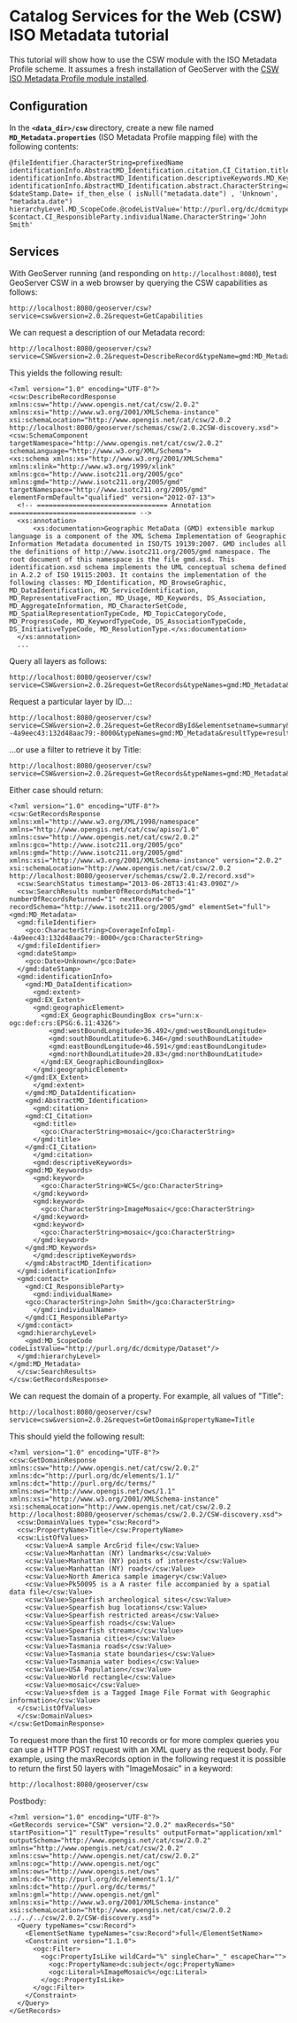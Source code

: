 # Catalog Services for the Web (CSW) ISO Metadata tutorial

This tutorial will show how to use the CSW module with the ISO Metadata Profile scheme. It assumes a fresh installation of GeoServer with the [CSW ISO Metadata Profile module installed](../../services/csw/installing.md).

## Configuration

In the **`<data_dir>/csw`** directory, create a new file named **`MD_Metadata.properties`** (ISO Metadata Profile mapping file) with the following contents:

    @fileIdentifier.CharacterString=prefixedName
    identificationInfo.AbstractMD_Identification.citation.CI_Citation.title.CharacterString=title
    identificationInfo.AbstractMD_Identification.descriptiveKeywords.MD_Keywords.keyword.CharacterString=keywords 
    identificationInfo.AbstractMD_Identification.abstract.CharacterString=abstract
    $dateStamp.Date= if_then_else ( isNull("metadata.date") , 'Unknown', "metadata.date")
    hierarchyLevel.MD_ScopeCode.@codeListValue='http://purl.org/dc/dcmitype/Dataset'
    $contact.CI_ResponsibleParty.individualName.CharacterString='John Smith'

## Services

With GeoServer running (and responding on `http://localhost:8080`), test GeoServer CSW in a web browser by querying the CSW capabilities as follows:

    http://localhost:8080/geoserver/csw?service=csw&version=2.0.2&request=GetCapabilities

We can request a description of our Metadata record:

    http://localhost:8080/geoserver/csw?service=CSW&version=2.0.2&request=DescribeRecord&typeName=gmd:MD_Metadata

This yields the following result:

    <?xml version="1.0" encoding="UTF-8"?>
    <csw:DescribeRecordResponse xmlns:csw="http://www.opengis.net/cat/csw/2.0.2" xmlns:xsi="http://www.w3.org/2001/XMLSchema-instance" xsi:schemaLocation="http://www.opengis.net/cat/csw/2.0.2 http://localhost:8080/geoserver/schemas/csw/2.0.2CSW-discovery.xsd">
    <csw:SchemaComponent targetNamespace="http://www.opengis.net/cat/csw/2.0.2" schemaLanguage="http://www.w3.org/XML/Schema">
    <xs:schema xmlns:xs="http://www.w3.org/2001/XMLSchema" xmlns:xlink="http://www.w3.org/1999/xlink" xmlns:gco="http://www.isotc211.org/2005/gco" xmlns:gmd="http://www.isotc211.org/2005/gmd" targetNamespace="http://www.isotc211.org/2005/gmd" elementFormDefault="qualified" version="2012-07-13">
      <!-- ================================= Annotation ================================ -->
      <xs:annotation>
          <xs:documentation>Geographic MetaData (GMD) extensible markup language is a component of the XML Schema Implementation of Geographic Information Metadata documented in ISO/TS 19139:2007. GMD includes all the definitions of http://www.isotc211.org/2005/gmd namespace. The root document of this namespace is the file gmd.xsd. This identification.xsd schema implements the UML conceptual schema defined in A.2.2 of ISO 19115:2003. It contains the implementation of the following classes: MD_Identification, MD_BrowseGraphic, MD_DataIdentification, MD_ServiceIdentification, MD_RepresentativeFraction, MD_Usage, MD_Keywords, DS_Association, MD_AggregateInformation, MD_CharacterSetCode, MD_SpatialRepresentationTypeCode, MD_TopicCategoryCode, MD_ProgressCode, MD_KeywordTypeCode, DS_AssociationTypeCode, DS_InitiativeTypeCode, MD_ResolutionType.</xs:documentation>
      </xs:annotation>
      ...

Query all layers as follows:

    http://localhost:8080/geoserver/csw?service=CSW&version=2.0.2&request=GetRecords&typeNames=gmd:MD_Metadata&resultType=results&elementSetName=full&outputSchema=http://www.isotc211.org/2005/gmd

Request a particular layer by ID\...:

    http://localhost:8080/geoserver/csw?service=CSW&version=2.0.2&request=GetRecordById&elementsetname=summary&id=CoverageInfoImpl--4a9eec43:132d48aac79:-8000&typeNames=gmd:MD_Metadata&resultType=results&elementSetName=full&outputSchema=http://www.isotc211.org/2005/gmd

\...or use a filter to retrieve it by Title:

    http://localhost:8080/geoserver/csw?service=CSW&version=2.0.2&request=GetRecords&typeNames=gmd:MD_Metadata&resultType=results&elementSetName=full&outputSchema=http://www.isotc211.org/2005/gmd&constraint=Title=%27mosaic%27

Either case should return:

    <?xml version="1.0" encoding="UTF-8"?>
    <csw:GetRecordsResponse xmlns:xml="http://www.w3.org/XML/1998/namespace" xmlns="http://www.opengis.net/cat/csw/apiso/1.0" xmlns:csw="http://www.opengis.net/cat/csw/2.0.2" xmlns:gco="http://www.isotc211.org/2005/gco" xmlns:gmd="http://www.isotc211.org/2005/gmd" xmlns:xsi="http://www.w3.org/2001/XMLSchema-instance" version="2.0.2" xsi:schemaLocation="http://www.opengis.net/cat/csw/2.0.2 http://localhost:8080/geoserver/schemas/csw/2.0.2/record.xsd">
      <csw:SearchStatus timestamp="2013-06-28T13:41:43.090Z"/>
      <csw:SearchResults numberOfRecordsMatched="1" numberOfRecordsReturned="1" nextRecord="0" recordSchema="http://www.isotc211.org/2005/gmd" elementSet="full">
    <gmd:MD_Metadata>
      <gmd:fileIdentifier>
        <gco:CharacterString>CoverageInfoImpl--4a9eec43:132d48aac79:-8000</gco:CharacterString>
      </gmd:fileIdentifier>
      <gmd:dateStamp>
        <gco:Date>Unknown</gco:Date>
      </gmd:dateStamp>
      <gmd:identificationInfo>
        <gmd:MD_DataIdentification>
          <gmd:extent>
        <gmd:EX_Extent>
          <gmd:geographicElement>
            <gmd:EX_GeographicBoundingBox crs="urn:x-ogc:def:crs:EPSG:6.11:4326">
              <gmd:westBoundLongitude>36.492</gmd:westBoundLongitude>
              <gmd:southBoundLatitude>6.346</gmd:southBoundLatitude>
              <gmd:eastBoundLongitude>46.591</gmd:eastBoundLongitude>
              <gmd:northBoundLatitude>20.83</gmd:northBoundLatitude>
            </gmd:EX_GeographicBoundingBox>
          </gmd:geographicElement>
        </gmd:EX_Extent>
          </gmd:extent>
        </gmd:MD_DataIdentification>
        <gmd:AbstractMD_Identification>
          <gmd:citation>
        <gmd:CI_Citation>
          <gmd:title>
            <gco:CharacterString>mosaic</gco:CharacterString>
          </gmd:title>
        </gmd:CI_Citation>
          </gmd:citation>
          <gmd:descriptiveKeywords>
        <gmd:MD_Keywords>
          <gmd:keyword>
            <gco:CharacterString>WCS</gco:CharacterString>
          </gmd:keyword>
          <gmd:keyword>
            <gco:CharacterString>ImageMosaic</gco:CharacterString>
          </gmd:keyword>
          <gmd:keyword>
            <gco:CharacterString>mosaic</gco:CharacterString>
          </gmd:keyword>
        </gmd:MD_Keywords>
          </gmd:descriptiveKeywords>
        </gmd:AbstractMD_Identification>
      </gmd:identificationInfo>
      <gmd:contact>
        <gmd:CI_ResponsibleParty>
          <gmd:individualName>
        <gco:CharacterString>John Smith</gco:CharacterString>
          </gmd:individualName>
        </gmd:CI_ResponsibleParty>
      </gmd:contact>
      <gmd:hierarchyLevel>
        <gmd:MD_ScopeCode codeListValue="http://purl.org/dc/dcmitype/Dataset"/>
      </gmd:hierarchyLevel>
    </gmd:MD_Metadata>
      </csw:SearchResults>
    </csw:GetRecordsResponse>

We can request the domain of a property. For example, all values of "Title":

    http://localhost:8080/geoserver/csw?service=csw&version=2.0.2&request=GetDomain&propertyName=Title

This should yield the following result:

    <?xml version="1.0" encoding="UTF-8"?>
    <csw:GetDomainResponse xmlns:csw="http://www.opengis.net/cat/csw/2.0.2" xmlns:dc="http://purl.org/dc/elements/1.1/" xmlns:dct="http://purl.org/dc/terms/" xmlns:ows="http://www.opengis.net/ows/1.1" xmlns:xsi="http://www.w3.org/2001/XMLSchema-instance" xsi:schemaLocation="http://www.opengis.net/cat/csw/2.0.2 http://localhost:8080/geoserver/schemas/csw/2.0.2/CSW-discovery.xsd">
      <csw:DomainValues type="csw:Record">
      <csw:PropertyName>Title</csw:PropertyName>
      <csw:ListOfValues>
        <csw:Value>A sample ArcGrid file</csw:Value>
        <csw:Value>Manhattan (NY) landmarks</csw:Value>
        <csw:Value>Manhattan (NY) points of interest</csw:Value>
        <csw:Value>Manhattan (NY) roads</csw:Value>
        <csw:Value>North America sample imagery</csw:Value>
        <csw:Value>Pk50095 is a A raster file accompanied by a spatial data file</csw:Value>
        <csw:Value>Spearfish archeological sites</csw:Value>
        <csw:Value>Spearfish bug locations</csw:Value>
        <csw:Value>Spearfish restricted areas</csw:Value>
        <csw:Value>Spearfish roads</csw:Value>
        <csw:Value>Spearfish streams</csw:Value>
        <csw:Value>Tasmania cities</csw:Value>
        <csw:Value>Tasmania roads</csw:Value>
        <csw:Value>Tasmania state boundaries</csw:Value>
        <csw:Value>Tasmania water bodies</csw:Value>
        <csw:Value>USA Population</csw:Value>
        <csw:Value>World rectangle</csw:Value>
        <csw:Value>mosaic</csw:Value>
        <csw:Value>sfdem is a Tagged Image File Format with Geographic information</csw:Value>
      </csw:ListOfValues>
      </csw:DomainValues>
    </csw:GetDomainResponse>

To request more than the first 10 records or for more complex queries you can use a HTTP POST request with an XML query as the request body. For example, using the maxRecords option in the following request it is possible to return the first 50 layers with "ImageMosaic" in a keyword:

    http://localhost:8080/geoserver/csw

Postbody:

    <?xml version="1.0" encoding="UTF-8"?>
    <GetRecords service="CSW" version="2.0.2" maxRecords="50" startPosition="1" resultType="results" outputFormat="application/xml" outputSchema="http://www.opengis.net/cat/csw/2.0.2" xmlns="http://www.opengis.net/cat/csw/2.0.2" xmlns:csw="http://www.opengis.net/cat/csw/2.0.2" xmlns:ogc="http://www.opengis.net/ogc" xmlns:ows="http://www.opengis.net/ows" xmlns:dc="http://purl.org/dc/elements/1.1/" xmlns:dct="http://purl.org/dc/terms/" xmlns:gml="http://www.opengis.net/gml" xmlns:xsi="http://www.w3.org/2001/XMLSchema-instance" xsi:schemaLocation="http://www.opengis.net/cat/csw/2.0.2 ../../../csw/2.0.2/CSW-discovery.xsd">
      <Query typeNames="csw:Record">
        <ElementSetName typeNames="csw:Record">full</ElementSetName>
        <Constraint version="1.1.0">
          <ogc:Filter>
            <ogc:PropertyIsLike wildCard="%" singleChar="_" escapeChar="">
              <ogc:PropertyName>dc:subject</ogc:PropertyName>
              <ogc:Literal>%ImageMosaic%</ogc:Literal>
            </ogc:PropertyIsLike>
          </ogc:Filter>
        </Constraint>
      </Query>
    </GetRecords>
